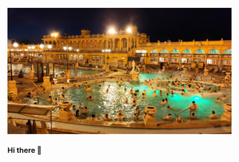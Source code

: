 ![Cover](https://github.com/NicolasBonamy/NicolasBonamy/blob/master/img/GH_profile.jpg)

### Hi there 👋

<!--
**NicolasBonamy/NicolasBonamy** is a ✨ _special_ ✨ repository because its `README.md` (this file) appears on your GitHub profile.

Here are some ideas to get you started:

- 🔭 I’m currently working on ...
- 🌱 I’m currently learning ...
- 👯 I’m looking to collaborate on ...
- 🤔 I’m looking for help with ...
- 💬 Ask me about ...
- 📫 How to reach me: ...
- 😄 Pronouns: ...
- ⚡ Fun fact: ...
-->
